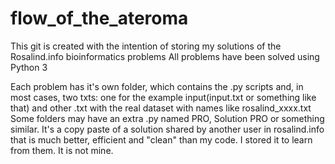 # flow_of_the_ateroma
This git is created with the intention of storing my solutions of the Rosalind.info bioinformatics problems
All problems have been solved using Python 3

Each problem has it's own folder, which contains the .py scripts and, in most cases, two txts: one for the example input(input.txt or something like that)
and  other .txt with the real dataset with names like rosalind_xxxx.txt
Some folders may have an extra .py named PRO, Solution PRO or something similar. It's a copy paste of a solution shared by another user in rosalind.info that is much better, efficient and "clean" than my code. I stored it to learn from them. It is not mine.
